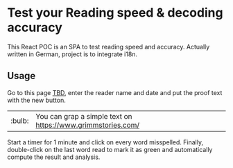 # Test your Reading speed & decoding accuracy

This React POC is an SPA to test reading speed and accuracy. Actually written in German, project is to integrate i18n.

## Usage
Go to this page [TBD](), enter the reader name and date and put the proof text with the new button.

<table border="0">
  <tr>
    <td>:bulb:</td>
    <td>You can grap a simple text on <a href="https://www.grimmstories.com/">https://www.grimmstories.com/</a></td>
  </tr>
</table>

Start a timer for 1 minute and click on every word misspelled. Finally, double-click on the last word read to mark it as green and automatically compute the result and analysis.

